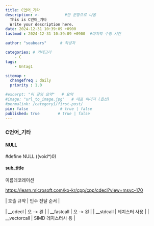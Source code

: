 ```yaml
---
title: C언어_기타
description: >-           #한 문장으로 나옴
  This is C언어_기타
  Write your description here.
date: 2024-12-31 10:39:09 +0900
lastmod : 2024-12-31 10:39:09 +0900  #마지막 수정 시간

author: "seabears"      # 작성자

categories: # 카테고리
    - C
tags: 
    - Untag1

sitemap :
  changefreq : daily
  priority : 1.0

#excerpt: "이 글의 요약"   # 요약
#image: "url_to_image.jpg"   # 대표 이미지 (옵션)
#permalink: /category1/first-post/
pin: false              # true | false
published: true        # true | false
---
```


### C언어_기타

#### NULL
#define NULL ((void*)0)

#### sub_title

이름데코레이션

https://learn.microsoft.com/ko-kr/cpp/cpp/cdecl?view=msvc-170

| 호출 규약 | 인수 전달 순서 | 

| __cdecl       | 오 -> 왼            |
| __fastcall    | 오 -> 왼            |
| __stdcall     | 레지스터 사용       |
| __vectorcall  | SIMD 레지스터사 용    |


